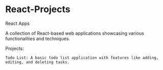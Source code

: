 # React-Projects

React Apps

A collection of React-based web applications showcasing various functionalities and techniques.

Projects:

    Todo List: A basic todo list application with features like adding, editing, and deleting tasks.

